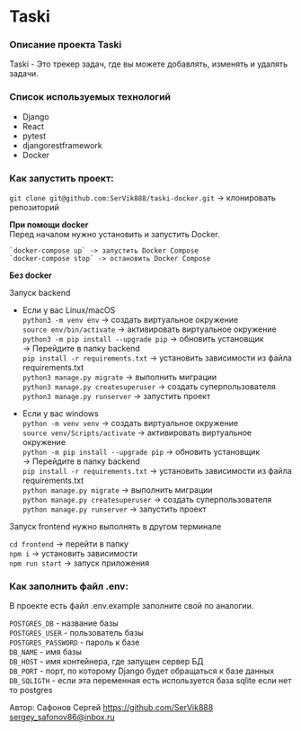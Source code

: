 # Taski

### Описание проекта Taski
Taski - Это трекер задач, где вы можете добавлять, изменять и удалять задачи.

### Cписок используемых технологий

- Django
- React
- pytest
- djangorestframework
- Docker

### Как запустить проект:
`git clone git@github.com:SerVik888/taski-docker.git` -> клонировать репозиторий

**При помощи docker**\
    Перед началом нужно установить и запустить Docker.

    `docker-compose up` -> запустить Docker Compose
    `docker-compose stop` -> остановить Docker Compose

**Без docker**

Запуск backend

* Если у вас Linux/macOS\
    `python3 -m venv env` -> создать виртуальное окружение\
    `source env/bin/activate` -> активировать виртуальное окружение\
    `python3 -m pip install --upgrade pip` -> обновить установщик\
    -> Перейдите в папку backend\
    `pip install -r requirements.txt` -> установить зависимости из файла requirements.txt\
    `python3 manage.py migrate` -> выполнить миграции\
    `python3 manage.py createsuperuser` -> создать суперпользователя\
    `python3 manage.py runserver` -> запустить проект

* Если у вас windows\
    `python -m venv venv` -> создать виртуальное окружение\
    `source venv/Scripts/activate` -> активировать виртуальное окружение\
    `python -m pip install --upgrade pip` -> обновить установщик\
    -> Перейдите в папку backend\
    `pip install -r requirements.txt` -> установить зависимости из файла requirements.txt\
    `python manage.py migrate` -> выполнить миграции\
    `python manage.py createsuperuser` -> создать суперпользователя\
    `python manage.py runserver` -> запустить проект

Запуск frontend нужно выполнять в другом терминале

`cd frontend` -> перейти в папку\
`npm i` -> установить зависимости\
`npm run start` -> запуск приложения


### Как заполнить файл .env:
В проекте есть файл .env.example заполните свой по аналогии.

`POSTGRES_DB` - название базы\
`POSTGRES_USER` - пользователь базы\
`POSTGRES_PASSWORD` - пароль к базе\
`DB_NAME` - имя базы\
`DB_HOST` - имя контейнера, где запущен сервер БД\
`DB_PORT` - порт, по которому Django будет обращаться к базе данных
`DB_SQLIGTH` - если эта переменная есть используется база sqlite если нет то postgres


Автор:
Сафонов Сергей https://github.com/SerVik888 [sergey_safonov86@inbox.ru](mailto:sergey_safonov86@inbox.ru)
